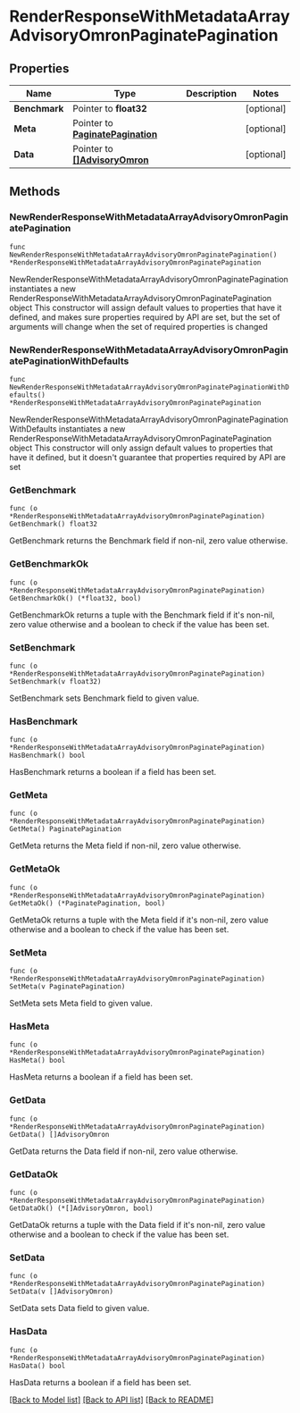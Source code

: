 # RenderResponseWithMetadataArrayAdvisoryOmronPaginatePagination

## Properties

Name | Type | Description | Notes
------------ | ------------- | ------------- | -------------
**Benchmark** | Pointer to **float32** |  | [optional] 
**Meta** | Pointer to [**PaginatePagination**](PaginatePagination.md) |  | [optional] 
**Data** | Pointer to [**[]AdvisoryOmron**](AdvisoryOmron.md) |  | [optional] 

## Methods

### NewRenderResponseWithMetadataArrayAdvisoryOmronPaginatePagination

`func NewRenderResponseWithMetadataArrayAdvisoryOmronPaginatePagination() *RenderResponseWithMetadataArrayAdvisoryOmronPaginatePagination`

NewRenderResponseWithMetadataArrayAdvisoryOmronPaginatePagination instantiates a new RenderResponseWithMetadataArrayAdvisoryOmronPaginatePagination object
This constructor will assign default values to properties that have it defined,
and makes sure properties required by API are set, but the set of arguments
will change when the set of required properties is changed

### NewRenderResponseWithMetadataArrayAdvisoryOmronPaginatePaginationWithDefaults

`func NewRenderResponseWithMetadataArrayAdvisoryOmronPaginatePaginationWithDefaults() *RenderResponseWithMetadataArrayAdvisoryOmronPaginatePagination`

NewRenderResponseWithMetadataArrayAdvisoryOmronPaginatePaginationWithDefaults instantiates a new RenderResponseWithMetadataArrayAdvisoryOmronPaginatePagination object
This constructor will only assign default values to properties that have it defined,
but it doesn't guarantee that properties required by API are set

### GetBenchmark

`func (o *RenderResponseWithMetadataArrayAdvisoryOmronPaginatePagination) GetBenchmark() float32`

GetBenchmark returns the Benchmark field if non-nil, zero value otherwise.

### GetBenchmarkOk

`func (o *RenderResponseWithMetadataArrayAdvisoryOmronPaginatePagination) GetBenchmarkOk() (*float32, bool)`

GetBenchmarkOk returns a tuple with the Benchmark field if it's non-nil, zero value otherwise
and a boolean to check if the value has been set.

### SetBenchmark

`func (o *RenderResponseWithMetadataArrayAdvisoryOmronPaginatePagination) SetBenchmark(v float32)`

SetBenchmark sets Benchmark field to given value.

### HasBenchmark

`func (o *RenderResponseWithMetadataArrayAdvisoryOmronPaginatePagination) HasBenchmark() bool`

HasBenchmark returns a boolean if a field has been set.

### GetMeta

`func (o *RenderResponseWithMetadataArrayAdvisoryOmronPaginatePagination) GetMeta() PaginatePagination`

GetMeta returns the Meta field if non-nil, zero value otherwise.

### GetMetaOk

`func (o *RenderResponseWithMetadataArrayAdvisoryOmronPaginatePagination) GetMetaOk() (*PaginatePagination, bool)`

GetMetaOk returns a tuple with the Meta field if it's non-nil, zero value otherwise
and a boolean to check if the value has been set.

### SetMeta

`func (o *RenderResponseWithMetadataArrayAdvisoryOmronPaginatePagination) SetMeta(v PaginatePagination)`

SetMeta sets Meta field to given value.

### HasMeta

`func (o *RenderResponseWithMetadataArrayAdvisoryOmronPaginatePagination) HasMeta() bool`

HasMeta returns a boolean if a field has been set.

### GetData

`func (o *RenderResponseWithMetadataArrayAdvisoryOmronPaginatePagination) GetData() []AdvisoryOmron`

GetData returns the Data field if non-nil, zero value otherwise.

### GetDataOk

`func (o *RenderResponseWithMetadataArrayAdvisoryOmronPaginatePagination) GetDataOk() (*[]AdvisoryOmron, bool)`

GetDataOk returns a tuple with the Data field if it's non-nil, zero value otherwise
and a boolean to check if the value has been set.

### SetData

`func (o *RenderResponseWithMetadataArrayAdvisoryOmronPaginatePagination) SetData(v []AdvisoryOmron)`

SetData sets Data field to given value.

### HasData

`func (o *RenderResponseWithMetadataArrayAdvisoryOmronPaginatePagination) HasData() bool`

HasData returns a boolean if a field has been set.


[[Back to Model list]](../README.md#documentation-for-models) [[Back to API list]](../README.md#documentation-for-api-endpoints) [[Back to README]](../README.md)


